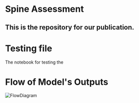 # Spine Assessment
## This is the repository for our publication.
# Testing file
The notebook for testing the 

# Flow of Model's Outputs
![FlowDiagram](https://github.com/user-attachments/assets/b0404227-7b3e-469a-a19c-d16dc7d29140)
